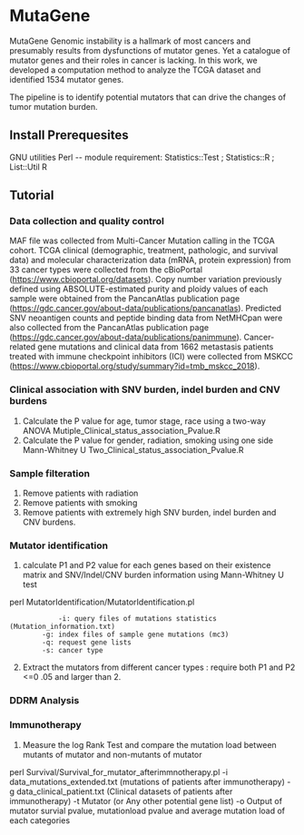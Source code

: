 # MutaGene
MutaGene
Genomic instability is a hallmark of most cancers and presumably results from dysfunctions of mutator genes. Yet a catalogue of mutator genes and their roles in cancer is lacking. In this work, we developed a computation method to analyze the TCGA dataset and identified 1534 mutator genes.

The pipeline is to identify potential mutators that can drive the changes of tumor mutation burden.

## Install Prerequesites
GNU utilities
Perl -- 
    module requirement:
    Statistics::Test ; 
    Statistics::R ;  
    List::Util
R

## Tutorial 

### Data collection and quality control

MAF file was collected from Multi-Cancer Mutation calling in the TCGA cohort. 
TCGA clinical (demographic, treatment, pathologic, and survival data) and molecular characterization data (mRNA, protein expression) from 33 cancer types were collected from the cBioPortal (https://www.cbioportal.org/datasets). 
Copy number variation previously defined using ABSOLUTE-estimated purity and ploidy values of each sample were obtained from the PancanAtlas publication page (https://gdc.cancer.gov/about-data/publications/pancanatlas). 
Predicted SNV neoantigen counts and peptide binding data from NetMHCpan were also collected from the PancanAtlas publication page (https://gdc.cancer.gov/about-data/publications/panimmune). 
Cancer-related gene mutations and clinical data from 1662 metastasis patients treated with immune checkpoint inhibitors (ICI) were collected from MSKCC (https://www.cbioportal.org/study/summary?id=tmb_mskcc_2018). 

### Clinical association with SNV burden, indel burden and CNV burdens

1. Calculate the P value for age, tumor stage, race using a two-way ANOVA
Mutiple_Clinical_status_association_Pvalue.R 
2. Calculate the P value for gender, radiation, smoking using one side Mann-Whitney U 
Two_Clinical_status_association_Pvalue.R

### Sample filteration

1. Remove patients with radiation
2. Remove patients with smoking 
3. Remove patients with extremely high SNV burden, indel burden and CNV burdens.

### Mutator identification

1. calculate P1 and P2 value for each genes based on their existence matrix and SNV/Indel/CNV burden information using Mann-Whitney U test

perl MutatorIdentification/MutatorIdentification.pl 
            
           		-i: query files of mutations statistics (Mutation_information.txt)
			-g: index files of sample gene mutations (mc3)
			-q: request gene lists
			-s: cancer type
           
 2. Extract the mutators from different cancer types : require both P1 and P2 <=0 .05 and larger than 2.
 
### DDRM Analysis

### Immunotherapy
1. Measure the log Rank Test and compare the mutation load between mutants of mutator and non-mutants of mutator

perl Survival/Survival_for_mutator_afterimmnotherapy.pl 
	-i data_mutations_extended.txt (mutations of patients after immunotherapy) 
	-g data_clinical_patient.txt (Clinical datasets of patients after immunotherapy)
	-t Mutator (or Any other potential gene list)
	-o Output of mutator survial pvalue, mutationload pvalue and average mutation load of each categories



